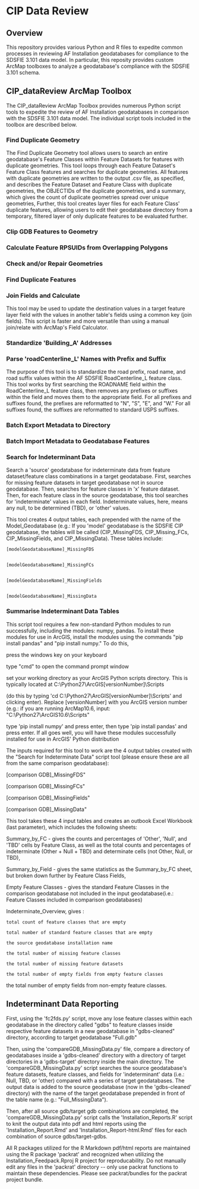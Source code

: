 # CIP Data Review

## Overview

This repository provides various Python and R files to expedite common processes in reviewing AF Installation geodatabases for compliance to the SDSFIE 3.101 data model. In particular, this reposity provides custom ArcMap toolboxes to analyze a geodatabase's compliance with the SDSFIE 3.101 schema. 

## CIP_dataReview ArcMap Toolbox

The CIP_dataReview ArcMap Toolbox provides numerous Python script tools to expedite the review of AF Installation geodatabases in comparison with the SDSFIE 3.101 data model. The individual script tools included in the toolbox are described below.

### Find Duplicate Geometry
The Find Duplicate Geometry tool allows users to search an entire geodatabase's Feature Classes within Feature Datasets for features with duplicate geometries. This tool loops through each Feature Dataset's Feature Class features and searches for duplicate geometries. All features with duplicate geometries are written to the output .csv file, as specified, and describes the Feature Dataset and Feature Class with duplicate geometries, the OBJECTIDs of the duplicate geometries, and a summary, which gives the count of duplicate geometries spread over unique geometries, Further, this tool creates layer files for each Feature Class' duplicate features, allowing users to edit their geodatabase directory from a temporary, filtered layer of only duplicate features to be evaluated further.

### Clip GDB Features to Geometry

### Calculate Feature RPSUIDs from Overlapping Polygons

### Check and/or Repair Geometries

### Find Duplicate Features

### Join Fields and Calculate
This tool may be used to update the destination values in a target feature layer field with the values in another table's fields using a common key (join fields). This script is faster and more versatile than using a manual join/relate with ArcMap's Field Calculator.

### Standardize 'Building_A' Addresses

### Parse 'roadCenterline_L' Names with Prefix and Suffix
The purpose of this tool is to standardize the road prefix, road name, and road suffix values within the AF SDSFIE RoadCenterline_L feature class. This tool works by first searching the ROADNAME field within the RoadCenterline_L feature class, then removes any prefixes or suffixes within the field and moves them to the appropriate field. For all prefixes and suffixes found, the prefixes are reformatted to "N", "S", "E", and "W." For all suffixes found, the suffixes are reformatted to standard USPS suffixes.

### Batch Export Metadata to Directory

### Batch Import Metadata to Geodatabase Features

### Search for Indeterminant Data
Search a 'source' geodatabase for indeterminate data from feature dataset/feature class combinations in a target geodatabase. First, searches for missing feature datasets in target geodatabase not in source geodatabase. Then, searches for feature classes in 'x' feature dataset. Then, for each feature class in the source geodatabase, this tool searches for 'indeterminate' values in each field. Indeterminate values, here, means any null, to be determined (TBD), or 'other' values.

This tool creates 4 output tables, each prepended with the name of the Model_Geodatabase (e.g.: If you 'model' geodatabase is the SDSFIE CIP geodatabase, the tables will be called (CIP_MissingFDS, CIP_Missing_FCs, CIP_MissingFields, and CIP_MissingData). These tables include: 

	[modelGeodatabaseName]_MissingFDS


	[modelGeodatabaseName]_MissingFCs


	[modelGeodatabaseName]_MissingFields


	[modelGeodatabaseName]_MissingData 



### Summarise Indeterminant Data Tables

This script tool requires a few non-standard Python modules to run successfully, including the modules: numpy, pandas. To install these modules for use in ArcGIS, install the modules using the commands "pip install pandas" and "pip install numpy." To do this, 

press the windows key on your keyboard

type "cmd" to open the command prompt window

set your working directory as your ArcGIS Python scripts directory. This is typically located at C:\Python27\ArcGIS[versionNumber]\Scripts

(do this by typing 'cd C:\Python27\ArcGIS[versionNumber]\Scripts' and clicking enter). Replace [versionNumber] with you ArcGIS version number (e.g.: if you are running ArcMap10.6, input: "C:\Python27\ArcGIS10.6\Scripts"

type 'pip install numpy' and press enter, then type 'pip install pandas' and press enter. If all goes well, you will have these modules successfully installed for use in ArcGIS' Python distribution 

The inputs required for this tool to work are the 4 output tables created with the "Search for Indeterminate Data" script tool (please ensure these are all from the same comparison geodatabase):

[comparison GDB]_MissingFDS"

[comparison GDB]_MissingFCs"

[comparison GDB]_MissingFields"

[comparison GDB]_MissingData" 


This tool takes these 4 input tables and creates an outbook Excel Workbook (last parameter), which includes the following sheets:

Summary_by_FC - gives the counts and percentages of 'Other', 'Null', and 'TBD' cells by Feature Class, as well as the total counts and percentages of indeterminate (Other + Null + TBD) and determinate cells (not Other, Null, or TBD), 

Summary_by_Field - gives the same statistics as the Summary_by_FC sheet, but broken down further by Feature Class Fields,

Empty Feature Classes - gives the standard Feature Classes in the comparison geodatabase not included in the input geodatabase(i.e.: Feature Classes included in comparison geodatabases)

Indeterminate_Overview, gives :

	total count of feature classes that are empty

	total number of standard feature classes that are empty

	the source geodatabase installation name

	the total number of missing feature classes

	the total number of missing feature datasets

	the total number of empty fields from empty feature classes

the total number of empty fields from non-empty feature classes. 




## Indeterminant Data Reporting

First, using the 'fc2fds.py' script, move any lose feature classes within each geodatabase in the directory called "gdbs" to feature classes inside respective feature datasets in a new geodatabase in "gdbs-cleaned" directory, according to target geodatabase "Full.gdb"

Then, using the 'compareGDB_MissingData.py' file, compare a directory of geodatabases inside a 'gdbs-cleaned' directory with a directory of target directories in a 'gdbs-target' directory inside the main directory.  The 'compareGDB_MissingData.py' script searches the source geodatabase's feature datasets, feature classes, and fields for 'indeterminant' data (i.e.: Null, TBD, or 'other) compared with a series of target geodatabases. The output data is added to the source geodatabase (now in the 'gdbs-cleaned' directory) with the name of the target geodatabase prepended in front of the table name (e.g.: "Full_MissingData").

Then, after all source gdb/target gdb combinations are completed, the 'compareGDB_MissingData.py' script calls the 'Installation_Reports.R' script to knit the output data into pdf and html reports using the 'Installation_Report.Rmd' and 'Installation_Report-html.Rmd' files for each combination of source gdbs/target-gdbs.

All R packages utilized for the R Markdown pdf/html reports are maintained using the R package 'packrat' and recognized when utilizing the Installation_Feedpack.Rproj R project for reproducability. Do not manually edit any files in the 'packrat' directory -- only use packrat functions to maintain these dependencies. Please see packrat/bundles for the packrat project bundle.


